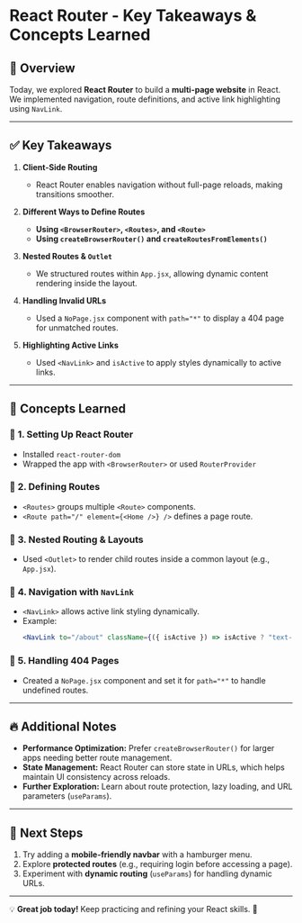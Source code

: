 # React Router - Key Takeaways & Concepts Learned

## 📌 **Overview**
Today, we explored **React Router** to build a **multi-page website** in React. We implemented navigation, route definitions, and active link highlighting using `NavLink`.

---
## ✅ **Key Takeaways**
1. **Client-Side Routing**
   - React Router enables navigation without full-page reloads, making transitions smoother.
   
2. **Different Ways to Define Routes**
   - **Using `<BrowserRouter>`, `<Routes>`, and `<Route>`**
   - **Using `createBrowserRouter()` and `createRoutesFromElements()`**

3. **Nested Routes & `Outlet`**
   - We structured routes within `App.jsx`, allowing dynamic content rendering inside the layout.

4. **Handling Invalid URLs**
   - Used a `NoPage.jsx` component with `path="*"` to display a 404 page for unmatched routes.

5. **Highlighting Active Links**
   - Used `<NavLink>` and `isActive` to apply styles dynamically to active links.

---
## 📖 **Concepts Learned**
### 🔹 **1. Setting Up React Router**
- Installed `react-router-dom`
- Wrapped the app with `<BrowserRouter>` or used `RouterProvider`

### 🔹 **2. Defining Routes**
- `<Routes>` groups multiple `<Route>` components.
- `<Route path="/" element={<Home />} />` defines a page route.

### 🔹 **3. Nested Routing & Layouts**
- Used `<Outlet>` to render child routes inside a common layout (e.g., `App.jsx`).

### 🔹 **4. Navigation with `NavLink`**
- `<NavLink>` allows active link styling dynamically.
- Example:
  ```jsx
  <NavLink to="/about" className={({ isActive }) => isActive ? "text-yellow-400" : "text-white"}>About</NavLink>
  ```

### 🔹 **5. Handling 404 Pages**
- Created a `NoPage.jsx` component and set it for `path="*"` to handle undefined routes.

---
## 🔥 **Additional Notes**
- **Performance Optimization:** Prefer `createBrowserRouter()` for larger apps needing better route management.
- **State Management:** React Router can store state in URLs, which helps maintain UI consistency across reloads.
- **Further Exploration:** Learn about route protection, lazy loading, and URL parameters (`useParams`).

---
## 🎯 **Next Steps**
1. Try adding a **mobile-friendly navbar** with a hamburger menu.
2. Explore **protected routes** (e.g., requiring login before accessing a page).
3. Experiment with **dynamic routing** (`useParams`) for handling dynamic URLs.

---
💡 **Great job today!** Keep practicing and refining your React skills. 🚀

